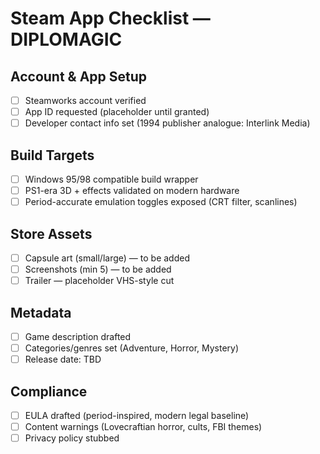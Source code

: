 # Steam App Checklist — DIPLOMAGIC

## Account & App Setup
- [ ] Steamworks account verified
- [ ] App ID requested (placeholder until granted)
- [ ] Developer contact info set (1994 publisher analogue: Interlink Media)

## Build Targets
- [ ] Windows 95/98 compatible build wrapper
- [ ] PS1-era 3D + effects validated on modern hardware
- [ ] Period-accurate emulation toggles exposed (CRT filter, scanlines)

## Store Assets
- [ ] Capsule art (small/large) — to be added
- [ ] Screenshots (min 5) — to be added
- [ ] Trailer — placeholder VHS-style cut

## Metadata
- [ ] Game description drafted
- [ ] Categories/genres set (Adventure, Horror, Mystery)
- [ ] Release date: TBD

## Compliance
- [ ] EULA drafted (period-inspired, modern legal baseline)
- [ ] Content warnings (Lovecraftian horror, cults, FBI themes)
- [ ] Privacy policy stubbed
